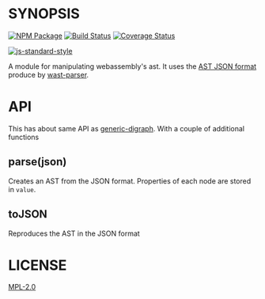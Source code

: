 # SYNOPSIS 
[![NPM Package](https://img.shields.io/npm/v/wast-graph.svg?style=flat-square)](https://www.npmjs.org/package/wast-graph)
[![Build Status](https://img.shields.io/travis/wanderer/wast-graph.svg?branch=master&style=flat-square)](https://travis-ci.org/wanderer/wast-graph)
[![Coverage Status](https://img.shields.io/coveralls/wanderer/wast-graph.svg?style=flat-square)](https://coveralls.io/r/wanderer/wast-graph)

[![js-standard-style](https://cdn.rawgit.com/feross/standard/master/badge.svg)](https://github.com/feross/standard)  

A module for manipulating webassembly's ast. It uses the [AST JSON format](https://github.com/drom/wast-spec) produce by [wast-parser](https://github.com/drom/wast-parser).

# API
This has about same API as [generic-digraph](https://github.com/wanderer/generic-digraph/blob/master/docs/index.md). With a couple of additional functions

## parse(json)
Creates an AST from the JSON format. Properties of each node are stored in `value`.

## toJSON
Reproduces the AST in the JSON format

# LICENSE
[MPL-2.0](https://tldrlegal.com/license/mozilla-public-license-2.0-(mpl-2))
